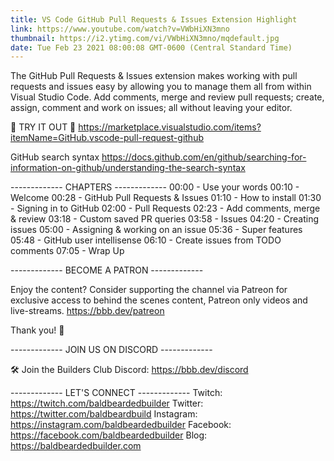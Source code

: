 ```yaml
---
title: VS Code GitHub Pull Requests & Issues Extension Highlight
link: https://www.youtube.com/watch?v=VWbHiXN3mno
thumbnail: https://i2.ytimg.com/vi/VWbHiXN3mno/mqdefault.jpg
date: Tue Feb 23 2021 08:00:08 GMT-0600 (Central Standard Time)
---
```


The GitHub Pull Requests & Issues extension makes working with pull requests and issues easy by allowing you to manage them all from within Visual Studio Code. Add comments, merge and review pull requests; create, assign, comment and work on issues; all without leaving your editor.

💾 TRY IT OUT 💾
https://marketplace.visualstudio.com/items?itemName=GitHub.vscode-pull-request-github

GitHub search syntax
https://docs.github.com/en/github/searching-for-information-on-github/understanding-the-search-syntax

------------- CHAPTERS -------------
00:00  -  Use your words
00:10  -  Welcome
00:28  -  GitHub Pull Requests & Issues
01:10  -  How to install
01:30  -  Signing in to GitHub
02:00  -  Pull Requests
02:23  -  Add comments, merge & review
03:18  -  Custom saved PR queries
03:58  -  Issues
04:20  -  Creating issues
05:00  -  Assigning & working on an issue
05:36  -  Super features
05:48  -  GitHub user intellisense
06:10  -  Create issues from TODO comments
07:05  -  Wrap Up

------------- BECOME A PATRON -------------

Enjoy the content? Consider supporting the channel via Patreon for exclusive access to behind the scenes content, Patreon only videos and live-streams. 
https://bbb.dev/patreon

Thank you! 🙏

------------- JOIN US ON DISCORD -------------

🛠 Join the Builders Club Discord: https://bbb.dev/discord

------------- LET'S CONNECT -------------
Twitch: https://twitch.com/baldbeardedbuilder
Twitter: https://twitter.com/baldbeardbuild
Instagram: https://instagram.com/baldbeardedbuilder
Facebook: https://facebook.com/baldbeardedbuilder
Blog: https://baldbeardedbuilder.com
